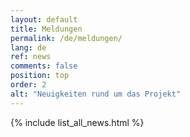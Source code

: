 ```yaml
---
layout: default
title: Meldungen
permalink: /de/meldungen/
lang: de
ref: news
comments: false
position: top
order: 2
alt: "Neuigkeiten rund um das Projekt"
---
```


{% include list_all_news.html %}
